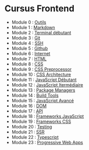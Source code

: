 # Cursus Frontend

* Module 0 : [Outils](outils)
* Module 1 : [Markdown](markdown)
* Module 2 : [Terminal débutant](terminal)
* Module 3 : [Git](git)
* Module 4 : [SSH](git)
* Module 5 : [Github](github)
* Module 6 : [Internet](internet)
* Module 7 : [HTML](html)
* Module 8 : [CSS](css)
* Module 9 : [CSS Preprocessor](css/preprocessor)
* Module 10 : [CSS Architecture](css/architecture)
* Module 11 : [JavaScript Débutant](javascript/debutant)
* Module 12 : [JavaScript Itermédiaire](javascript/intermediaire)
* Module 13 : [Package Managers](package-managers)
* Module 14 : [Build Tools](build-tools)
* Module 15 : [JavaScript Avancé](javascript/avance)
* Module 16 : [DOM](dom)
* Module 17 : [API](api)
* Module 18 : [Frameworks JavaScript](javascript/frameworks-javascript)
* Module 19 : [Frameworks CSS](css/frameworks-css)
* Module 20 : [Testing](testing)
* Module 21 : [SSR](javascript/frameworks-javascript/ssr)
* Module 22 : [Typescript](javascript/typescript)
* Module 23 : [Progressive Web Apps](pwa)

